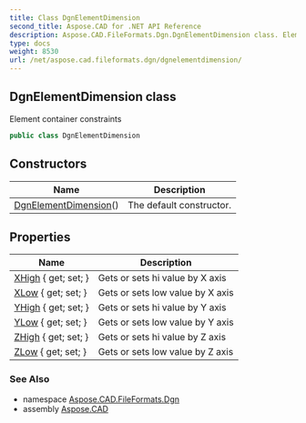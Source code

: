 ```yaml
---
title: Class DgnElementDimension
second_title: Aspose.CAD for .NET API Reference
description: Aspose.CAD.FileFormats.Dgn.DgnElementDimension class. Element container constraints
type: docs
weight: 8530
url: /net/aspose.cad.fileformats.dgn/dgnelementdimension/
---
```

## DgnElementDimension class

Element container constraints

```csharp
public class DgnElementDimension
```

## Constructors

| Name | Description |
| --- | --- |
| [DgnElementDimension](dgnelementdimension/)() | The default constructor. |

## Properties

| Name | Description |
| --- | --- |
| [XHigh](../../aspose.cad.fileformats.dgn/dgnelementdimension/xhigh/) { get; set; } | Gets or sets hi value by X axis |
| [XLow](../../aspose.cad.fileformats.dgn/dgnelementdimension/xlow/) { get; set; } | Gets or sets low value by X axis |
| [YHigh](../../aspose.cad.fileformats.dgn/dgnelementdimension/yhigh/) { get; set; } | Gets or sets hi value by Y axis |
| [YLow](../../aspose.cad.fileformats.dgn/dgnelementdimension/ylow/) { get; set; } | Gets or sets low value by Y axis |
| [ZHigh](../../aspose.cad.fileformats.dgn/dgnelementdimension/zhigh/) { get; set; } | Gets or sets hi value by Z axis |
| [ZLow](../../aspose.cad.fileformats.dgn/dgnelementdimension/zlow/) { get; set; } | Gets or sets low value by Z axis |

### See Also

* namespace [Aspose.CAD.FileFormats.Dgn](../../aspose.cad.fileformats.dgn/)
* assembly [Aspose.CAD](../../)



